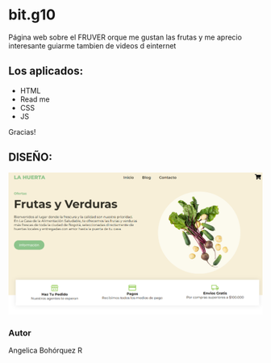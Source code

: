 
# bit.g10

Página web sobre el FRUVER orque me gustan las frutas y me aprecio interesante guiarme tambien de videos d einternet

## Los aplicados:
- HTML
- Read me
- CSS
- JS

Gracias!

## DISEÑO:
![Diseño](image.png)
### Autor
Angelica Bohórquez R
